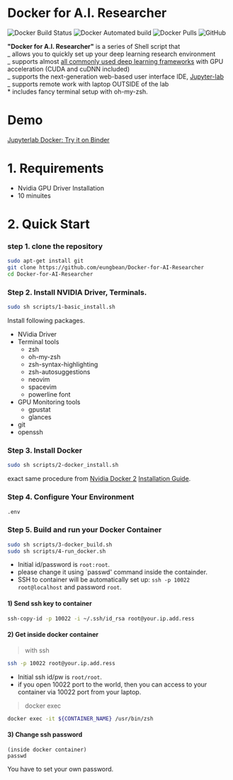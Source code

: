 
<!-- 
1. Docker Login
2. Docker installation path change
https://dveamer.github.io/backend/DockerImageDirectory.html
 -->

# Docker for A.I. Researcher

![Docker Build Status](https://img.shields.io/docker/build/eungbean/deepo)
![Docker Automated build](https://img.shields.io/docker/automated/eungbean/deepo)
![Docker Pulls](https://img.shields.io/docker/pulls/eungbean/deepo)
![GitHub](https://img.shields.io/github/license/eungbean/Docker-for-AI-Researcher)

**"Docker for A.I. Researcher"** is a series of Shell script that  
_ allows you to quickly set up your deep learning research environment  
_ supports almost [all commonly used deep learning frameworks](https://github.com/eungbean/Docker-for-AI-Researcher#Available-tags) with GPU acceleration (CUDA and cuDNN included)  
_ supports the next-generation web-based user interface IDE, [Jupyter-lab](https://jupyterlab.readthedocs.io/en/stable/)  
_ supports remote work with laptop OUTSIDE of the lab  
 \* includes fancy terminal setup with oh-my-zsh.

# Demo
[Jupyterlab Docker: Try it on Binder](https://mybinder.org/v2/gh/jupyterlab/jupyterlab-demo/master?urlpath=lab/tree/demo)

# 1. Requirements

- Nvidia GPU Driver Installation
- 10 minuites

# 2. Quick Start

### step 1. clone the repository

```sh
sudo apt-get install git
git clone https://github.com/eungbean/Docker-for-AI-Researcher
cd Docker-for-AI-Researcher
```

### Step 2. Install NVIDIA Driver, Terminals.

```sh
sudo sh scripts/1-basic_install.sh
```

Install following packages.

- NVidia Driver
- Terminal tools
  - zsh
  - oh-my-zsh
  - zsh-syntax-highlighting
  - zsh-autosuggestions
  - neovim
  - spacevim
  - powerline font
- GPU Monitoring tools
  - gpustat
  - glances
- git
- openssh

### Step 3. Install Docker
```sh
sudo sh scripts/2-docker_install.sh
```

exact same procedure from [Nvidia Docker 2](https://github.com/NVIDIA/nvidia-docker) [Installation Guide](https://docs.nvidia.com/datacenter/cloud-native/container-toolkit/install-guide.html#installation-guide).


### Step 4. Configure Your Environment
```sh
.env
```

### Step 5. Build and run your Docker Container

```sh
sudo sh scripts/3-docker_build.sh
sudo sh scripts/4-run_docker.sh
```

* Initial id/password is `root:root`.
* please change it using `passwd' command inside the containder.
* SSH to container will be automatically set up: `ssh -p 10022 root@localhost` and password `root`.

#### 1) Send ssh key to container
```sh
ssh-copy-id -p 10022 -i ~/.ssh/id_rsa root@your.ip.add.ress
```

#### 2) Get inside docker container

> with ssh

```sh
ssh -p 10022 root@your.ip.add.ress
```

* Initial ssh id/pw is `root/root`.
* if you open 10022 port to the world, then you can access to your container via 10022 port from your laptop.

> docker exec

```sh
docker exec -it ${CONTAINER_NAME} /usr/bin/zsh
```

#### 3) Change ssh password
```
(inside docker container)
passwd
```
You have to set your own password.



<!-- 
---

#### `1-terminal_setting.sh`

```sh
sudo sh ./01-terminal-setting.sh
```

> Install followings..

- zsh
- zsh-completions
- zsh-syntax-highlighting
- zsh-autosuggestions
- neovim
- gpustat
- glances

#### `2-docker_setup.sh`

```sh
sudo sh ./02-docker-setup.sh
```

> Install followings..

- [Docker-ce](https://docs.docker.com/install/linux/docker-ce/ubuntu)
- [nvidia-docker](https://github.com/NVIDIA/nvidia-docker)

If the installation is done, the message will be displayed.

```sh
Hello from Docker!
This message shows that your installation appears to be working correctly.

To generate this message, Docker took the following steps:
...
```

#### `3-build_docker_jupyter.sh` / `3-build_docker_vscode.sh`

I strongly recommend to use [ufoym/deepo](https://github.com/ufoym/deepo) image from scratch.  
This image supports almost all commonly used deep learning frameworks.

```sh
sudo docker pull ufoym/deepo:all-jupyter
```

---

In addition to ufoym/deepo image, I made my own docker image called [eungbean/deepo:lab]().
This image includes more useful packages to start with.
It will reduce your time to set up initial research environment.  
Trust me, you'll happy with it.

```sh
sudo docker pull ufoym/deepo:all-jupyter
```

#### `4-run_docker_jupyter.sh` / `4-run_docker_vscode.sh`

deploy your container.

#### `5-setting_alias.sh`

Setup some aliases for convinience. -->
